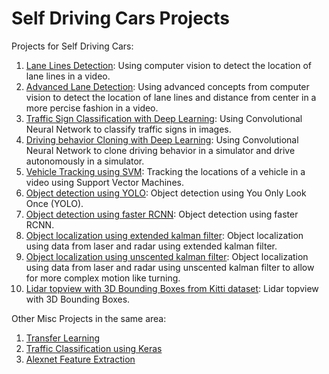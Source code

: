 # Self Driving Cars Projects

Projects for Self Driving Cars:

1. [Lane Lines Detection](lane_lines_detection/): Using computer vision to detect the location of lane lines in a video.
2. [Advanced Lane Detection](advanced_lane_lines_detection/): Using advanced concepts from computer vision to detect the location of lane lines and distance from center in a more percise fashion in a video.
3. [Traffic Sign Classification with Deep Learning](traffic_sign_classifier/): Using Convolutional Neural Network to classify traffic signs in images.
4. [Driving behavior Cloning with Deep Learning](behavior_cloning_deep_learning/): Using Convolutional Neural Network to clone driving behavior in a simulator and drive autonomously in a simulator.
5. [Vehicle Tracking using SVM](vehicle_tracking/): Tracking the locations of a vehicle in a video using Support Vector Machines.
6. [Object detection using YOLO](object_detection_YOLO/): Object detection using You Only Look Once (YOLO).
7. [Object detection using faster RCNN](object_detection_faster_RCNN/): Object detection using faster RCNN.
8. [Object localization using extended kalman filter](localization_extended_kalman_filter/): Object localization using data from laser and radar using extended kalman filter.
9. [Object localization using unscented kalman filter](localization_unscented_kalman_filter/): Object localization using data from laser and radar using unscented kalman filter to allow for more complex motion like turning.
10. [Lidar topview with 3D Bounding Boxes from Kitti dataset](kitti_lidar_topview_3D_BB/): Lidar topview with 3D Bounding Boxes.

Other Misc Projects in the same area:

1. [Transfer Learning](transfer_learning/)
2. [Traffic Classification using Keras](traffic_sign_classifier_with_keras/)
3. [Alexnet Feature Extraction](alexnet_feature_extraction/)
